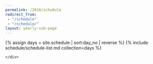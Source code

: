 ```yaml
---
permalink: /2016/schedule
redirect_from: 
 - "/schedule"
 - "/schedule/"
layout: yearly-sub-page
---
```


<section id="schedule" class="main-content text-center">
	<div class="container">

{% assign days = site.schedule | sort:day_no | reverse  %}
{% include schedule/schedule-list.md collection=days %}

	</div>
</section>
